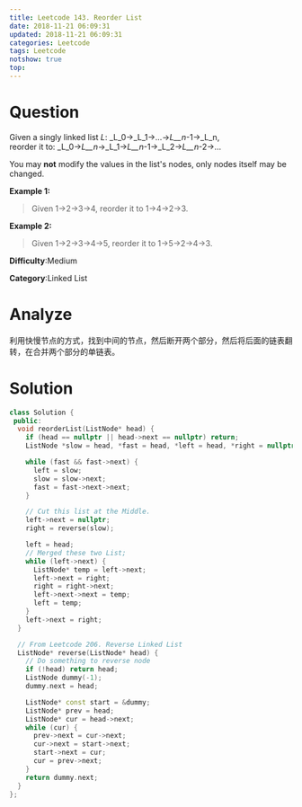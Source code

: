 ```yaml
---
title: Leetcode 143. Reorder List
date: 2018-11-21 06:09:31
updated: 2018-11-21 06:09:31
categories: Leetcode
tags: Leetcode
notshow: true
top:
---
```


# Question

Given a singly linked list  _L_:  _L_0→_L_1→…→_L__n_-1→_L_n,  
reorder it to:  _L_0→_L__n_→_L_1→_L__n_-1→_L_2→_L__n_-2→…

You may  **not**  modify the values in the list's nodes, only nodes itself may be changed.

**Example 1:**

> Given 1->2->3->4, reorder it to 1->4->2->3.

**Example 2:**

> Given 1->2->3->4->5, reorder it to 1->5->2->4->3.

**Difficulty**:Medium

**Category**:Linked List

<!-- more -->

# Analyze

利用快慢节点的方式，找到中间的节点，然后断开两个部分，然后将后面的链表翻转，在合并两个部分的单链表。

# Solution

```cpp
class Solution {
 public:
  void reorderList(ListNode* head) {
    if (head == nullptr || head->next == nullptr) return;
    ListNode *slow = head, *fast = head, *left = head, *right = nullptr;

    while (fast && fast->next) {
      left = slow;
      slow = slow->next;
      fast = fast->next->next;
    }

    // Cut this list at the Middle.
    left->next = nullptr;
    right = reverse(slow);

    left = head;
    // Merged these two List;
    while (left->next) {
      ListNode* temp = left->next;
      left->next = right;
      right = right->next;
      left->next->next = temp;
      left = temp;
    }
    left->next = right;
  }

  // From Leetcode 206. Reverse Linked List
  ListNode* reverse(ListNode* head) {
    // Do something to reverse node
    if (!head) return head;
    ListNode dummy(-1);
    dummy.next = head;

    ListNode* const start = &dummy;
    ListNode* prev = head;
    ListNode* cur = head->next;
    while (cur) {
      prev->next = cur->next;
      cur->next = start->next;
      start->next = cur;
      cur = prev->next;
    }
    return dummy.next;
  }
};
```